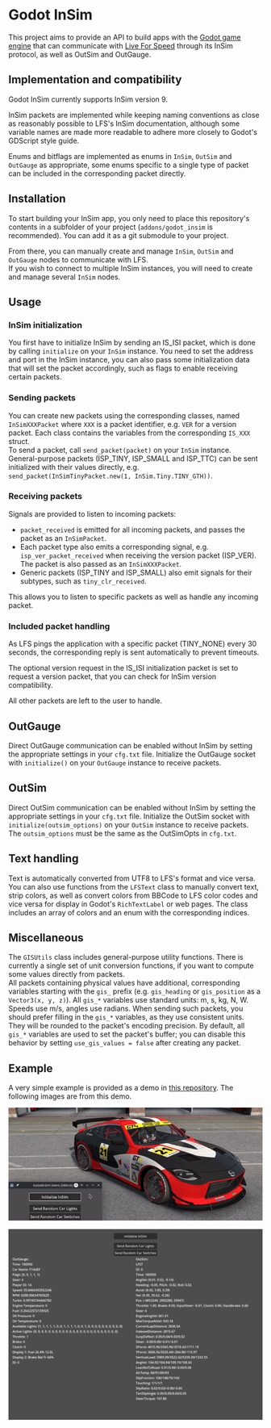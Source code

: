 # Godot InSim

This project aims to provide an API to build apps with the [Godot game engine](https://github.com/godotengine/godot) that can communicate with [Live For Speed](https://www.lfs.net) through its InSim protocol, as well as OutSim and OutGauge.

## Implementation and compatibility

Godot InSim currently supports InSim version 9.

InSim packets are implemented while keeping naming conventions as close as reasonably possible to LFS's InSim documentation, although some variable names are made more readable to adhere more closely to Godot's GDScript style guide.

Enums and bitflags are implemented as enums in `InSim`, `OutSim` and `OutGauge` as appropriate, some enums specific to a single type of packet can be included in the corresponding packet directly.

## Installation

To start building your InSim app, you only need to place this repository's contents in a subfolder of your project (`addons/godot_insim` is recommended). You can add it as a git submodule to your project.

From there, you can manually create and manage `InSim`, `OutSim` and `OutGauge` nodes to communicate with LFS.  
If you wish to connect to multiple InSim instances, you will need to create and manage several `InSim` nodes.

## Usage

### InSim initialization

You first have to initialize InSim by sending an IS_ISI packet, which is done by calling `initialize` on your `InSim` instance. You need to set the address and port in the InSim instance, you can also pass some initialization data that will set the packet accordingly, such as flags to enable receiving certain packets.  

### Sending packets

You can create new packets using the corresponding classes, named `InSimXXXPacket` where `XXX` is a packet identifier, e.g. `VER` for a version packet. Each class contains the variables from the corresponding `IS_XXX` struct.  
To send a packet, call `send_packet(packet)` on your `InSim` instance.  
General-purpose packets (ISP_TINY, ISP_SMALL and ISP_TTC) can be sent initialized with their values directly, e.g. `send_packet(InSimTinyPacket.new(1, InSim.Tiny.TINY_GTH))`.

### Receiving packets

Signals are provided to listen to incoming packets:

* `packet_received` is emitted for all incoming packets, and passes the packet as an `InSimPacket`.
* Each packet type also emits a corresponding signal, e.g. `isp_ver_packet_received` when receiving the version packet (ISP_VER). The packet is also passed as an `InSimXXXPacket`.
* Generic packets (ISP_TINY and ISP_SMALL) also emit signals for their subtypes, such as `tiny_clr_received`.

This allows you to listen to specific packets as well as handle any incoming packet.

### Included packet handling

As LFS pings the application with a specific packet (TINY_NONE) every 30 seconds, the corresponding reply is sent automatically to prevent timeouts.

The optional version request in the IS_ISI initialization packet is set to request a version packet, that you can check for InSim version compatibility.

All other packets are left to the user to handle.

## OutGauge

Direct OutGauge communication can be enabled without InSim by setting the appropriate settings in your `cfg.txt` file. Initialize the OutGauge socket with `initialize()` on your `OutGauge` instance to receive packets.

## OutSim

Direct OutSim communication can be enabled without InSim by setting the appropriate settings in your `cfg.txt` file. Initialize the OutSim socket with `initialize(outsim_options)` on your `OutSim` instance to receive packets. The `outsim_options` must be the same as the OutSimOpts in `cfg.txt`.

## Text handling

Text is automatically converted from UTF8 to LFS's format and vice versa. You can also use functions from the `LFSText` class to manually convert text, strip colors, as well as convert colors from BBCode to LFS color codes and vice versa for display in Godot's `RichTextLabel` or web pages. The class includes an array of colors and an enum with the corresponding indices.

## Miscellaneous

The `GISUtils` class includes general-purpose utility functions. There is currently a single set of unit conversion functions, if you want to compute some values directly from packets.  
All packets containing physical values have additional, corresponding variables starting with the `gis_` prefix (e.g. `gis_heading` or `gis_position` as a `Vector3(x, y, z)`). All `gis_*` variables use standard units: m, s, kg, N, W. Speeds use m/s, angles use radians. When sending such packets, you should prefer filling in the `gis_*` variables, as they use consistent units. They will be rounded to the packet's encoding precision. By default, all `gis_*` variables are used to set the packet's buffer; you can disable this behavior by setting `use_gis_values = false` after creating any packet.

## Example

A very simple example is provided as a demo in [this repository](https://github.com/Cykyrios/GodotInSim-Demo). The following images are from this demo.

![InSim](https://github.com/Cykyrios/GodotInSim-Demo/blob/main/examples/GodotInSim_demo.gif?raw=true)

![OutGauge and OutSim](https://github.com/Cykyrios/GodotInSim-Demo/blob/main/examples/GodotInSim_demo.png?raw=true)

